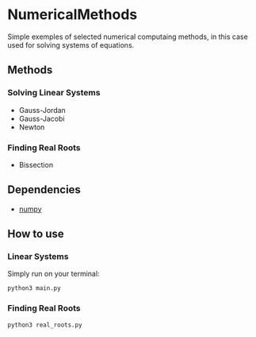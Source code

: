 # NumericalMethods
Simple exemples of selected numerical computaing methods, in this case used for solving systems of equations.
## Methods
### Solving Linear Systems
- Gauss-Jordan
- Gauss-Jacobi
- Newton
### Finding Real Roots
- Bissection

## Dependencies
- [numpy](https://numpy.org)

## How to use
### Linear Systems
Simply run on your terminal:
```console
python3 main.py
```
### Finding Real Roots
```console
python3 real_roots.py
```
